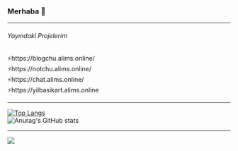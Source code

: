 ### Merhaba 👋

<hr>
  <h6>Yayındaki Projelerim</h6>
⚡https://blogchu.alims.online/ <br>
⚡https://notchu.alims.online/  <br>
⚡https://chat.alims.online/  <br>
⚡https://yilbasikart.alims.online  
<hr>

[![Top Langs](https://github-readme-stats.vercel.app/api/top-langs/?username=alionboard&layout=compact&locale=tr)](https://github.com/anuraghazra/github-readme-stats)  
![Anurag's GitHub stats](https://github-readme-stats.vercel.app/api?username=alionboard&show_icons=true&hide=issues&count_private=true&locale=tr)  

<hr>

![](https://komarev.com/ghpvc/?username=alionboard&color=blue)
